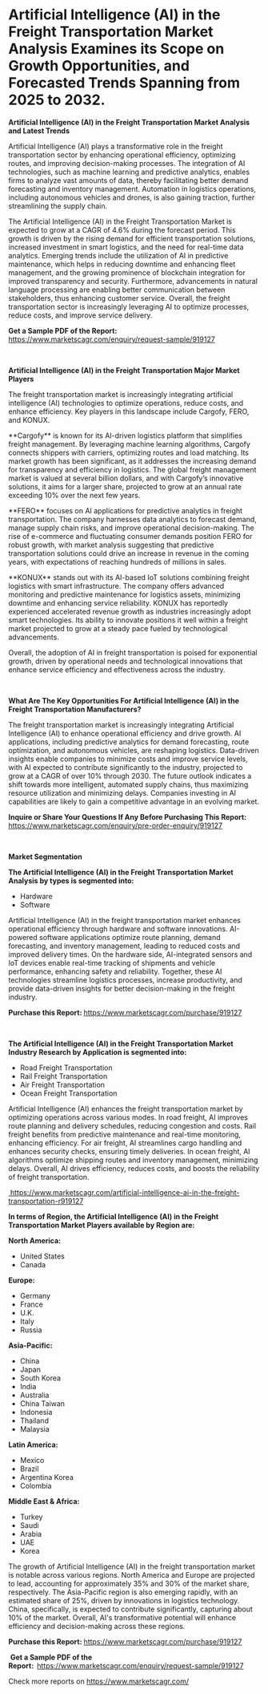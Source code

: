 <p><h1>Artificial Intelligence (AI) in the Freight Transportation Market Analysis Examines its Scope on Growth Opportunities, and Forecasted Trends Spanning from 2025 to 2032.</h1></p><p><strong>Artificial Intelligence (AI) in the Freight Transportation Market Analysis and Latest Trends</strong></p>
<p><p>Artificial Intelligence (AI) plays a transformative role in the freight transportation sector by enhancing operational efficiency, optimizing routes, and improving decision-making processes. The integration of AI technologies, such as machine learning and predictive analytics, enables firms to analyze vast amounts of data, thereby facilitating better demand forecasting and inventory management. Automation in logistics operations, including autonomous vehicles and drones, is also gaining traction, further streamlining the supply chain.</p><p>The Artificial Intelligence (AI) in the Freight Transportation Market is expected to grow at a CAGR of 4.6% during the forecast period. This growth is driven by the rising demand for efficient transportation solutions, increased investment in smart logistics, and the need for real-time data analytics. Emerging trends include the utilization of AI in predictive maintenance, which helps in reducing downtime and enhancing fleet management, and the growing prominence of blockchain integration for improved transparency and security. Furthermore, advancements in natural language processing are enabling better communication between stakeholders, thus enhancing customer service. Overall, the freight transportation sector is increasingly leveraging AI to optimize processes, reduce costs, and improve service delivery.</p></p>
<p><strong>Get a Sample PDF of the Report:&nbsp;</strong> <a href="https://www.marketscagr.com/enquiry/request-sample/919127?utm_campaign=2114&utm_medium=2&utm_source=Github&utm_content=ia&utm_term=11032025&utm_id=artificial-intelligence-ai-in-the-freight-transportation">https://www.marketscagr.com/enquiry/request-sample/919127</a></p>
<p>&nbsp;</p>
<p><strong>Artificial Intelligence (AI) in the Freight Transportation Major Market Players</strong></p>
<p><p>The freight transportation market is increasingly integrating artificial intelligence (AI) technologies to optimize operations, reduce costs, and enhance efficiency. Key players in this landscape include Cargofy, FERO, and KONUX.</p><p>**Cargofy** is known for its AI-driven logistics platform that simplifies freight management. By leveraging machine learning algorithms, Cargofy connects shippers with carriers, optimizing routes and load matching. Its market growth has been significant, as it addresses the increasing demand for transparency and efficiency in logistics. The global freight management market is valued at several billion dollars, and with Cargofy’s innovative solutions, it aims for a larger share, projected to grow at an annual rate exceeding 10% over the next few years.</p><p>**FERO** focuses on AI applications for predictive analytics in freight transportation. The company harnesses data analytics to forecast demand, manage supply chain risks, and improve operational decision-making. The rise of e-commerce and fluctuating consumer demands position FERO for robust growth, with market analysis suggesting that predictive transportation solutions could drive an increase in revenue in the coming years, with expectations of reaching hundreds of millions in sales.</p><p>**KONUX** stands out with its AI-based IoT solutions combining freight logistics with smart infrastructure. The company offers advanced monitoring and predictive maintenance for logistics assets, minimizing downtime and enhancing service reliability. KONUX has reportedly experienced accelerated revenue growth as industries increasingly adopt smart technologies. Its ability to innovate positions it well within a freight market projected to grow at a steady pace fueled by technological advancements.</p><p>Overall, the adoption of AI in freight transportation is poised for exponential growth, driven by operational needs and technological innovations that enhance service efficiency and effectiveness across the industry.</p></p>
<p>&nbsp;</p>
<p><strong>What Are The Key Opportunities For Artificial Intelligence (AI) in the Freight Transportation Manufacturers?</strong></p>
<p><p>The freight transportation market is increasingly integrating Artificial Intelligence (AI) to enhance operational efficiency and drive growth. AI applications, including predictive analytics for demand forecasting, route optimization, and autonomous vehicles, are reshaping logistics. Data-driven insights enable companies to minimize costs and improve service levels, with AI expected to contribute significantly to the industry, projected to grow at a CAGR of over 10% through 2030. The future outlook indicates a shift towards more intelligent, automated supply chains, thus maximizing resource utilization and minimizing delays. Companies investing in AI capabilities are likely to gain a competitive advantage in an evolving market.</p></p>
<p><strong>Inquire or Share Your Questions If Any Before Purchasing This Report:</strong> <a href="https://www.marketscagr.com/enquiry/pre-order-enquiry/919127?utm_campaign=2114&utm_medium=2&utm_source=Github&utm_content=ia&utm_term=11032025&utm_id=artificial-intelligence-ai-in-the-freight-transportation">https://www.marketscagr.com/enquiry/pre-order-enquiry/919127</a></p>
<p>&nbsp;</p>
<p><strong>Market Segmentation</strong></p>
<p><strong>The Artificial Intelligence (AI) in the Freight Transportation Market Analysis by types is segmented into:</strong></p>
<p><ul><li>Hardware</li><li>Software</li></ul></p>
<p><p>Artificial Intelligence (AI) in the freight transportation market enhances operational efficiency through hardware and software innovations. AI-powered software applications optimize route planning, demand forecasting, and inventory management, leading to reduced costs and improved delivery times. On the hardware side, AI-integrated sensors and IoT devices enable real-time tracking of shipments and vehicle performance, enhancing safety and reliability. Together, these AI technologies streamline logistics processes, increase productivity, and provide data-driven insights for better decision-making in the freight industry.</p></p>
<p><strong>Purchase this Report:&nbsp;</strong><a href="https://www.marketscagr.com/purchase/919127?utm_campaign=2114&utm_medium=2&utm_source=Github&utm_content=ia&utm_term=11032025&utm_id=artificial-intelligence-ai-in-the-freight-transportation">https://www.marketscagr.com/purchase/919127</a></p>
<p>&nbsp;</p>
<p><strong>The Artificial Intelligence (AI) in the Freight Transportation Market Industry Research by Application is segmented into:</strong></p>
<p><ul><li>Road Freight Transportation</li><li>Rail Freight Transportation</li><li>Air Freight Transportation</li><li>Ocean Freight Transportation</li></ul></p>
<p><p>Artificial Intelligence (AI) enhances the freight transportation market by optimizing operations across various modes. In road freight, AI improves route planning and delivery schedules, reducing congestion and costs. Rail freight benefits from predictive maintenance and real-time monitoring, enhancing efficiency. For air freight, AI streamlines cargo handling and enhances security checks, ensuring timely deliveries. In ocean freight, AI algorithms optimize shipping routes and inventory management, minimizing delays. Overall, AI drives efficiency, reduces costs, and boosts the reliability of freight transportation.</p></p>
<p><a href="https://www.marketscagr.com/artificial-intelligence-ai-in-the-freight-transportation-r919127?utm_campaign=2114&utm_medium=2&utm_source=Github&utm_content=ia&utm_term=11032025&utm_id=artificial-intelligence-ai-in-the-freight-transportation">&nbsp;https://www.marketscagr.com/artificial-intelligence-ai-in-the-freight-transportation-r919127</a></p>
<p><strong>In terms of Region, the Artificial Intelligence (AI) in the Freight Transportation Market Players available by Region are:</strong></p>
<p>
    <p> <strong> North America: </strong>
        <ul>
            <li>United States</li>
            <li>Canada</li>
        </ul>
        </p> 
    <p> <strong> Europe: </strong>
        <ul>
            <li>Germany</li>
            <li>France</li>
            <li>U.K.</li>
            <li>Italy</li>
            <li>Russia</li>
        </ul>
        </p> 
    <p> <strong> Asia-Pacific: </strong>
        <ul>
            <li>China</li>
            <li>Japan</li>
            <li>South Korea</li>
            <li>India</li>
            <li>Australia</li>
            <li>China Taiwan</li>
            <li>Indonesia</li>
            <li>Thailand</li>
            <li>Malaysia</li>
        </ul>
        </p> 
    <p> <strong> Latin America: </strong>
        <ul>
            <li>Mexico</li>
            <li>Brazil</li>
            <li>Argentina Korea</li>
            <li>Colombia</li>
        </ul>
        </p> 
    <p> <strong> Middle East & Africa: </strong>
        <ul>
            <li>Turkey</li>
            <li>Saudi</li>
            <li>Arabia</li>
            <li>UAE</li>
            <li>Korea</li>
        </ul>
    </p>
    </p>
<p><p>The growth of Artificial Intelligence (AI) in the freight transportation market is notable across various regions. North America and Europe are projected to lead, accounting for approximately 35% and 30% of the market share, respectively. The Asia-Pacific region is also emerging rapidly, with an estimated share of 25%, driven by innovations in logistics technology. China, specifically, is expected to contribute significantly, capturing about 10% of the market. Overall, AI's transformative potential will enhance efficiency and decision-making across these regions.</p></p>
<p><strong>Purchase this Report: </strong><a href="https://www.marketscagr.com/purchase/919127?utm_campaign=2114&utm_medium=2&utm_source=Github&utm_content=ia&utm_term=11032025&utm_id=artificial-intelligence-ai-in-the-freight-transportation">https://www.marketscagr.com/purchase/919127</a></p>
<p>&nbsp;<strong>Get a Sample PDF of the Report:&nbsp;&nbsp;</strong><a href="https://www.marketscagr.com/enquiry/request-sample/919127?utm_campaign=2114&utm_medium=2&utm_source=Github&utm_content=ia&utm_term=11032025&utm_id=artificial-intelligence-ai-in-the-freight-transportation">https://www.marketscagr.com/enquiry/request-sample/919127</a></p>
<p><strong></strong></p>
<p>Check more reports on <a href="https://www.marketscagr.com/?utm_campaign=2114&utm_medium=2&utm_source=Github&utm_content=ia&utm_term=11032025&utm_id=artificial-intelligence-ai-in-the-freight-transportation">https://www.marketscagr.com/</a></p>